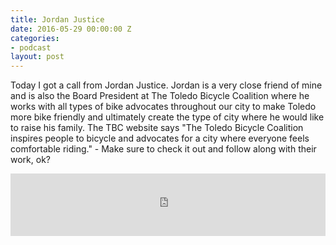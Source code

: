 ```yaml
---
title: Jordan Justice
date: 2016-05-29 00:00:00 Z
categories:
- podcast
layout: post
---
```


Today I got a call from Jordan Justice. Jordan is a very close friend of mine and is also the Board President at The Toledo Bicycle Coalition where he works with all types of bike advocates throughout our city to make Toledo more bike friendly and ultimately create the type of city where he would like to raise his family. The TBC website says "The Toledo Bicycle Coalition inspires people to bicycle and advocates for a city where everyone feels comfortable riding." - Make sure to check it out and follow along with their work, ok?

<iframe width="100%" height="100" scrolling="no" frameborder="no" src="https://w.soundcloud.com/player/?url=https%3A//api.soundcloud.com/tracks/266410591&amp;auto_play=false&amp;hide_related=false&amp;show_comments=true&amp;show_user=true&amp;show_reposts=false&amp;visual=true"></iframe>
